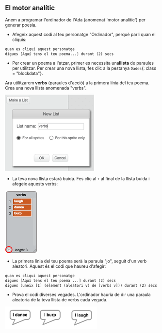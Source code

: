 ## El motor analític

Anem a programar l'ordinador de l'Ada (anomenat 'motor analític') per generar poesia.

+ Afegeix aquest codi al teu personatge "Ordinador", perquè parli quan el cliquis:

```blocks
quan es cliqui aquest personatge
digues [Aquí tens el teu poema...] durant (2) secs
```

+ Per crear un poema a l'atzar, primer es necessita una**llista** de paraules per utilitzar. Per crear una nova llista, fes clic a la pestanya `Dades`{: class = "blockdata"}.

Ara utilitzarem **verbs** (paraules d'acció) a la primera línia del teu poema. Crea una nova llista anomenada "verbs".

![captura de pantalla](images/poetry-list.png)

+ La teva nova llista estarà buida. Fes clic al `+` al final de la llista buida i afegeix aquests verbs:

![captura de pantalla](images/poetry-verbs.png)

+ La primera línia del teu poema serà la paraula "jo", seguit d'un verb aleatori. Aquest és el codi que haureu d'afegir:

```blocks
quan es cliqui aquest personatge
digues [Aquí tens el teu poema ...] durant (2) secs 
digues (uneix [I] (element (aleatori v) de [verbs v])) durant (2) secs
```

+ Prova el codi diverses vegades. L'ordinador hauria de dir una paraula aleatoria de la teva llista de verbs cada vegada.

![captura de pantalla](images/poetry-random-test.png)
